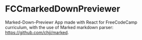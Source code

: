 # FCCmarkedDownPreviewer

Marked-Down-Previewr App made with React for FreeCodeCamp curriculum, with the use of Marked markdown parser: https://github.com/chjj/marked.
